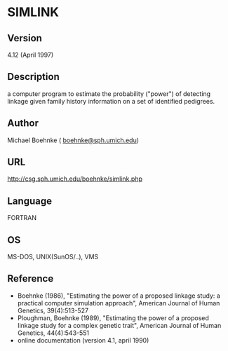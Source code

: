# SIMLINK

## Version
4.12 (April 1997)

## Description
a computer program to estimate the probability ("power") of detecting linkage given family history information on a set of identified pedigrees.

## Author
Michael Boehnke ( boehnke@sph.umich.edu)

## URL
http://csg.sph.umich.edu/boehnke/simlink.php

## Language
FORTRAN

## OS
MS-DOS, UNIX(SunOS/..), VMS

## Reference
* Boehnke (1986), "Estimating the power of a proposed linkage study: a practical computer simulation approach", American Journal of Human Genetics, 39(4):513-527
* Ploughman, Boehnke (1989), "Estimating the power of a proposed linkage study for a complex genetic trait", American Journal of Human Genetics, 44(4):543-551
* online documentation (version 4.1, april 1990)